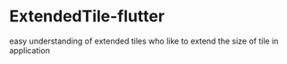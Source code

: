 # ExtendedTile-flutter
easy understanding of extended tiles who like to extend the size of tile in application
